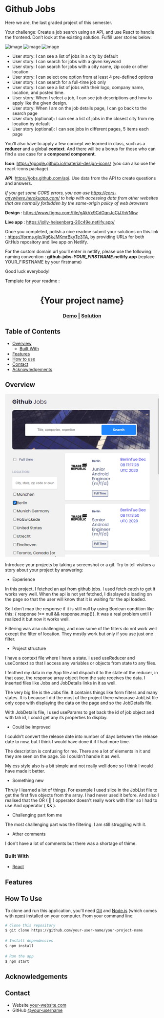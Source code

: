 # Github Jobs

Here we are, the last graded project of this semester.

Your challenge: Create a job search using an API, and use React to handle the frontend. Don’t look at the existing solution. Fulfill user stories below:

![image](./assets/1.png)
![image](./assets/2.png)
![image](./assets/3.png)

- User story: I can see a list of jobs in a city by default
- User story: I can search for jobs with a given keyword
- User story: I can search for jobs with a city name, zip code or other location
- User story: I can select one option from at least 4 pre-defined options
- User story: I can search for a full-time job only
- User story: I can see a list of jobs with their logo, company name, location, and posted time.
- User story: When I select a job, I can see job descriptions and how to apply like the given design.
- User story: When I am on the job details page, I can go back to the search page
- User story (optional): I can see a list of jobs in the closest city from my location by default
- User story (optional): I can see jobs in different pages, 5 items each page

You’ll also have to apply a few concept we learned in class, such as a **reducer** and a global **context**. And there will be a bonus for those who can find a use case for a **compound component**.

**Icon**: https://google.github.io/material-design-icons/ (you can also use the react-icons package)

**API**: https://jobs.github.com/api. Use data from the API to create questions and answers.

*If you get some CORS errors, you can use https://cors-anywhere.herokuapp.com/ to help with accessing data from other websites that are normally forbidden by the same-origin policy of web browsers*

**Design** : https://www.figma.com/file/gAkVx9CdOqnJcCjJ7nVNkw

**Live app** : https://jolly-heisenberg-20c49e.netlify.app/

Once you completed, polish a nice readme submit your solutions on this link : https://forms.gle/Xg6kJMKmrBkyTe3TA, by providing URLs for both GitHub repository and live app on Netlify.

For the custom domain url you'll enter in netlify, please use the following naming convention : **github-jobs-_YOUR_FIRSTNAME_.netlify.app** (replace YOUR_FIRSTNAME by your firstname)

Good luck everybody!

Template for your readme :

<!-- Please update value in the {}  -->

<h1 align="center">{Your project name}</h1>

<div align="center">
  <h3>
    <a href="https://{your-demo-link.your-domain}">
      Demo
    </a>
    <span> | </span>
    <a href="https://{your-url-to-the-solution}">
      Solution
    </a>
  </h3>
</div>

<!-- TABLE OF CONTENTS -->

## Table of Contents

-   [Overview](#overview)
    -   [Built With](#built-with)
-   [Features](#features)
-   [How to use](#how-to-use)
-   [Contact](#contact)
-   [Acknowledgements](#acknowledgements)

<!-- OVERVIEW -->

## Overview

![screenshot](./demo.png)

Introduce your projects by taking a screenshot or a gif. Try to tell visitors a story about your project by answering:

-   Experience

In this project, I fetched an api from github jobs. I used fetch catch to get it works very well.
When the api is not yet fetched, I displayed a loading on the page so that the user will know that it is waiting for the api loaded.

So I don’t map the response if it is still null by using Boolean condition like this: { response !== null && response.map()}. It was a real problem until I realized it but now it works well.

Filtering was also challenging, and now some of the filters do not work well except the filter of location. They mostly work but only if you use just one filter.

- Project structure

I have a context file where I have a state. I used useReducer and useContext so that I access any variables or objects from state to any files.

I fecthed my data in my App file and dispach it to the state of the reducer, in that case, the response array object from the sate receives the data. I inserted files like Jobs and JobDetails links in it as well.

The very big file is the Jobs file.
It contains things like form filters and many states. It is because I did the most of the project there whearase JobList file only cope with displaying the data on the page and so the JobDetails file.

With JobDetails file, I used useParams to get back the id of job object and with tah id, I could get any its properties to display.


-   Could be improved

I couldn’t convert the release date into number of days between the release date to now, but I think I would have done it if I had more time.

The description is confusing for me. There are a lot of elements in it and they are seen on the page. So I couldn’t handle it as well.

My css style also is a bit simple and not really well done so I think I would have made it better.

-   Something new

Thruly I learned a lot of things. For example I used slice in the JobList file to get the first five objects from the array. I had never used it before. And also I realised that the OR ( || ) opperator doesn't really work with filter so I had to use And opperator ( && ).

-   Challenging part fom me

The most challenging part was the filtering. I am still struggling with it.

-   Ather comments

I don't have a lot of comments but there was a shortage of thime.



### Built With

<!-- This section should list any major frameworks that you built your project using. Here are a few examples.-->

-   [React](https://reactjs.org/)

## Features

<!-- List the features of your application or follow the template. Don't share the figma file here :) -->

## How To Use

<!-- Example: -->

To clone and run this application, you'll need [Git](https://git-scm.com) and [Node.js](https://nodejs.org/en/download/) (which comes with [npm](http://npmjs.com)) installed on your computer. From your command line:

```bash
# Clone this repository
$ git clone https://github.com/your-user-name/your-project-name

# Install dependencies
$ npm install

# Run the app
$ npm start
```

## Acknowledgements

<!-- This section should list any articles or add-ons/plugins that helps you to complete the project. This is optional but it will help you in the future. For example: -->

## Contact

-   Website [your-website.com](https://{your-web-site-link})
-   GitHub [@your-username](https://{github.com/your-usermame})
